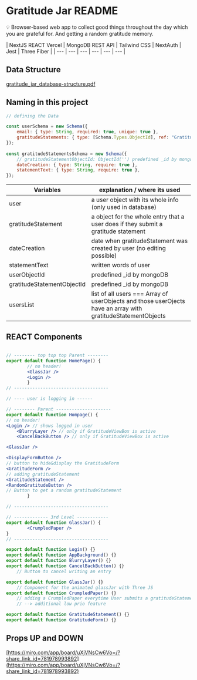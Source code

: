 # Gratitude Jar README

<aside>
💡 Browser-based web app to collect good things throughout the day which you are grateful for. And getting a random gratitude memory.

</aside>

| NextJS REACT
Vercel | MongoDB
REST API
| Tailwind CSS
| NextAuth | Jest | Three Fiber
|
| --- | --- | --- | --- | --- | --- |


## Data Structure

[gratitude_jar_database-structure.pdf](gratitude_jar_database-structure.pdf)

## Naming in this project

```jsx
// defining the Data

const userSchema = new Schema({
    email: { type: String, required: true, unique: true },
    gratitudeStatements: { type: [Schema.Types.ObjectId], ref: "GratitudeStatements" }
});
	
const gratitudeStatementsSchema = new Schema({
    // gratitudeStatementObjectId: ObjectId('') predefined _id by mongoDB
    dateCreation: { type: String, require: true },
    statementText: { type: String, require: true },
});

```

| Variables                  | explanation / where its used                                                                                 |
| -------------------------- | ------------------------------------------------------------------------------------------------------------ |
| user                       | a user object with its whole info (only used in database)                                                    |
| gratitudeStatement         | a object for the whole entry that a user does if they submit a gratitude statement                           |
| dateCreation               | date when gratitudeStatement was created by user (no editing possible)                                       |
| statementText              | written words of user                                                                                        |
| userObjectId               | predefined \_id by mongoDB                                                                                   |
| gratitudeStatementObjectId | predefined \_id by mongoDB                                                                                   |
| usersList                  | list of all users === Array of userObjects and those userOjects have an array with gratitudeStatementObjects |

## REACT Components

```jsx

// -------- top top top Parent --------
export default function HomePage() {
		// no header!
		<GlassJar />
		<Login />
		}
// ------------------------------------

// ---- user is logging in ------ 

// -------- Parent ---------------------
export default function Hompage() {
// no header!
<Login /> // shows logged in user
	<BlurryLayer /> // only if GratitudeViewBox is active
	<CancelBackButton /> // only if GratitudeViewBox is active

<GlassJar />

<DisplayFormButton />
// button to hide&display the GratitudeForm
<GratitudeForm />
// adding gratitudeStatement
<GratitudeStatement />
<RandomGratitudeButton />
// Button to get a random gratitudeStatement
		}

// ------------------------------------

// ------------- 3rd Level ------------
export default function GlassJar() {	
		<CrumpledPaper />
}
// ------------------------------------

export default function Login() {}
export default function AppBackground() {}
export default function BlurryLayer() {}
export default function CancelBackButton() {}
	// Button to cancel writing an entry

export default function GlassJar() {}
	// Component for the animated glassJar with Three JS
export default function CrumpledPaper() {}
	// adding a CrumpledPaper everytime User submits a gratitudeStatement
	// --> additional low prio feature

export default function GratitudeStatement() {}
export default function GratitudeForm() {}
```

## Props UP and DOWN

[https://miro.com/app/board/uXjVNsCw6Vo=/?share_link_id=781978993892](https://miro.com/app/board/uXjVNsCw6Vo=/?share_link_id=781978993892)
